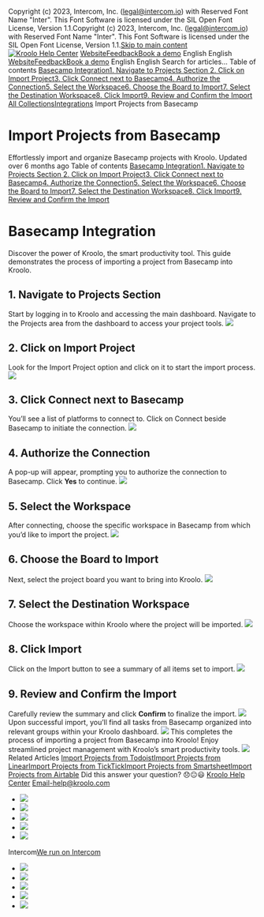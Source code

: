 Copyright (c) 2023, Intercom, Inc. (legal@intercom.io) with Reserved Font Name "Inter". This Font Software is licensed under the SIL Open Font License, Version 1.1.Copyright (c) 2023, Intercom, Inc. (legal@intercom.io) with Reserved Font Name "Inter". This Font Software is licensed under the SIL Open Font License, Version 1.1.[Skip to main content](https://help.kroolo.com/en/articles/10089940-import-projects-from-basecamp#main-content)
[![Kroolo Help Center](https://downloads.intercomcdn.com/i/o/h4qkzypg/611116/ee699fbf23fef0f6d8d4f666d84c/37cdcedd14003d8fdcfdeda0a05c09cb)](https://help.kroolo.com/en/)
[Website](https://kroolo.com/)[Feedback](https://kroolo.featurebase.app/)[Book a demo](https://kroolo.com/book-demo)
English
English
[Website](https://kroolo.com/)[Feedback](https://kroolo.featurebase.app/)[Book a demo](https://kroolo.com/book-demo)
English
English
Search for articles...
Table of contents
[Basecamp Integration](https://help.kroolo.com/en/articles/10089940-import-projects-from-basecamp#h_cf8b54d6f4)[1. Navigate to Projects Section ](https://help.kroolo.com/en/articles/10089940-import-projects-from-basecamp#h_da7ed1a2b6)[2. Click on Import Project](https://help.kroolo.com/en/articles/10089940-import-projects-from-basecamp#h_5a81482d81)[3. Click Connect next to Basecamp](https://help.kroolo.com/en/articles/10089940-import-projects-from-basecamp#h_2336190227)[4. Authorize the Connection](https://help.kroolo.com/en/articles/10089940-import-projects-from-basecamp#h_aa5f0cf03e)[5. Select the Workspace](https://help.kroolo.com/en/articles/10089940-import-projects-from-basecamp#h_baf742df44)[6. Choose the Board to Import](https://help.kroolo.com/en/articles/10089940-import-projects-from-basecamp#h_a33d2a88f8)[7. Select the Destination Workspace](https://help.kroolo.com/en/articles/10089940-import-projects-from-basecamp#h_121f47f141)[8. Click Import](https://help.kroolo.com/en/articles/10089940-import-projects-from-basecamp#h_b1ccd90a4d)[9. Review and Confirm the Import](https://help.kroolo.com/en/articles/10089940-import-projects-from-basecamp#h_285a63b41e)
[All Collections](https://help.kroolo.com/en/)[Integrations](https://help.kroolo.com/en/collections/9118200-integrations)
Import Projects from Basecamp
# Import Projects from Basecamp
Effortlessly import and organize Basecamp projects with Kroolo.
Updated over 6 months ago
Table of contents
[Basecamp Integration](https://help.kroolo.com/en/articles/10089940-import-projects-from-basecamp#h_cf8b54d6f4)[1. Navigate to Projects Section ](https://help.kroolo.com/en/articles/10089940-import-projects-from-basecamp#h_da7ed1a2b6)[2. Click on Import Project](https://help.kroolo.com/en/articles/10089940-import-projects-from-basecamp#h_5a81482d81)[3. Click Connect next to Basecamp](https://help.kroolo.com/en/articles/10089940-import-projects-from-basecamp#h_2336190227)[4. Authorize the Connection](https://help.kroolo.com/en/articles/10089940-import-projects-from-basecamp#h_aa5f0cf03e)[5. Select the Workspace](https://help.kroolo.com/en/articles/10089940-import-projects-from-basecamp#h_baf742df44)[6. Choose the Board to Import](https://help.kroolo.com/en/articles/10089940-import-projects-from-basecamp#h_a33d2a88f8)[7. Select the Destination Workspace](https://help.kroolo.com/en/articles/10089940-import-projects-from-basecamp#h_121f47f141)[8. Click Import](https://help.kroolo.com/en/articles/10089940-import-projects-from-basecamp#h_b1ccd90a4d)[9. Review and Confirm the Import](https://help.kroolo.com/en/articles/10089940-import-projects-from-basecamp#h_285a63b41e)
# Basecamp Integration
Discover the power of Kroolo, the smart productivity tool. This guide demonstrates the process of importing a project from Basecamp into Kroolo.
## 1. Navigate to Projects Section 
Start by logging in to Kroolo and accessing the main dashboard. Navigate to the Projects area from the dashboard to access your project tools. 
[![](https://downloads.intercomcdn.com/i/o/h4qkzypg/1241323576/b8e69dee6833dd65614de1e0718a/729e77ab-4d1b-4b3f-a4ae-562b06bd26f3.png?expires=1747842300&signature=76d75ac6b03e146457c505ec6efaeb171de8063bd7850423b87be7dcc23222fa&req=dSIjF8p8noRYX%2FMW1HO4zY8yA1bDcN%2BMIplmOTU1BDawiy8xA4OBljFBnXWI%0Agec2oojA5o7LoFQF6ys%3D%0A)](https://downloads.intercomcdn.com/i/o/h4qkzypg/1241323576/b8e69dee6833dd65614de1e0718a/729e77ab-4d1b-4b3f-a4ae-562b06bd26f3.png?expires=1747842300&signature=76d75ac6b03e146457c505ec6efaeb171de8063bd7850423b87be7dcc23222fa&req=dSIjF8p8noRYX%2FMW1HO4zY8yA1bDcN%2BMIplmOTU1BDawiy8xA4OBljFBnXWI%0Agec2oojA5o7LoFQF6ys%3D%0A)
## **2.** Click on Import Project
Look for the Import Project option and click on it to start the import process.
[![](https://downloads.intercomcdn.com/i/o/h4qkzypg/1241323575/2a1f9d8d1315042982bd18de105a/40f1dc7c-23e9-4d71-a076-32e6003e33a1.png?expires=1747842300&signature=a070283b937851d3143903b9f69c79f12913265e14697b0951c8c880e2157a35&req=dSIjF8p8noRYXPMW1HO4zV0b7%2FO8HcZWt%2FKs5oBHolN97iTMbvXi9V7y9UiK%0Aap6%2B12TeuCDpkmh5jxg%3D%0A)](https://downloads.intercomcdn.com/i/o/h4qkzypg/1241323575/2a1f9d8d1315042982bd18de105a/40f1dc7c-23e9-4d71-a076-32e6003e33a1.png?expires=1747842300&signature=a070283b937851d3143903b9f69c79f12913265e14697b0951c8c880e2157a35&req=dSIjF8p8noRYXPMW1HO4zV0b7%2FO8HcZWt%2FKs5oBHolN97iTMbvXi9V7y9UiK%0Aap6%2B12TeuCDpkmh5jxg%3D%0A)
## 3. Click Connect next to Basecamp
You’ll see a list of platforms to connect to. Click on Connect beside Basecamp to initiate the connection. 
[![](https://downloads.intercomcdn.com/i/o/h4qkzypg/1241323579/d3b2fee90afa6859d256165127ea/13be0181-1f6d-4ea1-b74d-541b77052d90.png?expires=1747842300&signature=55cd5f6d0bb8466196871041d156011881e3a79e2854163805ff234a05856cb6&req=dSIjF8p8noRYUPMW1HO4zRRstUZ6gIyNDHJ%2B4gA86DS6P6kksGD8StOLLYgG%0ATDETOutMRolZOGwaKqU%3D%0A)](https://downloads.intercomcdn.com/i/o/h4qkzypg/1241323579/d3b2fee90afa6859d256165127ea/13be0181-1f6d-4ea1-b74d-541b77052d90.png?expires=1747842300&signature=55cd5f6d0bb8466196871041d156011881e3a79e2854163805ff234a05856cb6&req=dSIjF8p8noRYUPMW1HO4zRRstUZ6gIyNDHJ%2B4gA86DS6P6kksGD8StOLLYgG%0ATDETOutMRolZOGwaKqU%3D%0A)
## **4.** Authorize the Connection
A pop-up will appear, prompting you to authorize the connection to Basecamp. Click **Yes** to continue. 
[![](https://downloads.intercomcdn.com/i/o/h4qkzypg/1241323578/3e92b5227605ecebb25906e18fb0/e0d00aff-e224-46ae-942b-1545054dab19.png?expires=1747842300&signature=f3525f692f771b0652eebdb3eee09581b61687e4bb4c518bf0f447f92dee12ff&req=dSIjF8p8noRYUfMW1HO4zTf%2BUso%2BwN0BSM74PGYqPvwGIWwfZ%2FIkFZ%2B%2BzMTo%0ARCh8ATaH1cuFczjW0j4%3D%0A)](https://downloads.intercomcdn.com/i/o/h4qkzypg/1241323578/3e92b5227605ecebb25906e18fb0/e0d00aff-e224-46ae-942b-1545054dab19.png?expires=1747842300&signature=f3525f692f771b0652eebdb3eee09581b61687e4bb4c518bf0f447f92dee12ff&req=dSIjF8p8noRYUfMW1HO4zTf%2BUso%2BwN0BSM74PGYqPvwGIWwfZ%2FIkFZ%2B%2BzMTo%0ARCh8ATaH1cuFczjW0j4%3D%0A)
## **5.** Select the Workspace
After connecting, choose the specific workspace in Basecamp from which you’d like to import the project.
[![](https://downloads.intercomcdn.com/i/o/h4qkzypg/1241323585/09b259cbfb015d2ad340012ee3bb/4af486b6-3a7c-44df-be2a-3cd497080168.png?expires=1747842300&signature=501fa3c154ca6f7df654d69a60ba6197bd857d78856a99cfb90d869a2342114c&req=dSIjF8p8noRXXPMW1HO4zfEtLcFXz5KyJ3590VuMwm0HTFqT9YRhWB8fZldK%0A48XryglBuH%2ByhSxUSTI%3D%0A)](https://downloads.intercomcdn.com/i/o/h4qkzypg/1241323585/09b259cbfb015d2ad340012ee3bb/4af486b6-3a7c-44df-be2a-3cd497080168.png?expires=1747842300&signature=501fa3c154ca6f7df654d69a60ba6197bd857d78856a99cfb90d869a2342114c&req=dSIjF8p8noRXXPMW1HO4zfEtLcFXz5KyJ3590VuMwm0HTFqT9YRhWB8fZldK%0A48XryglBuH%2ByhSxUSTI%3D%0A)
## **6.** Choose the Board to Import
Next, select the project board you want to bring into Kroolo. 
[![](https://downloads.intercomcdn.com/i/o/h4qkzypg/1241323580/73383807063d3dbd82bd78a69e58/db300260-56bd-4339-b7b6-1241705cbf32.png?expires=1747842300&signature=197f2654f18abe36935de6fd5f473310bc5f2756fc7b0e227f36c3d9ccc9d9f7&req=dSIjF8p8noRXWfMW1HO4zWYOYEqTvSGImpM76a3y%2Fq%2BxnCibO3d12gSHOqFk%0A2MEiO2dtfqwgZwWPP3U%3D%0A)](https://downloads.intercomcdn.com/i/o/h4qkzypg/1241323580/73383807063d3dbd82bd78a69e58/db300260-56bd-4339-b7b6-1241705cbf32.png?expires=1747842300&signature=197f2654f18abe36935de6fd5f473310bc5f2756fc7b0e227f36c3d9ccc9d9f7&req=dSIjF8p8noRXWfMW1HO4zWYOYEqTvSGImpM76a3y%2Fq%2BxnCibO3d12gSHOqFk%0A2MEiO2dtfqwgZwWPP3U%3D%0A)
## **7.** Select the Destination Workspace
Choose the workspace within Kroolo where the project will be imported. 
[![](https://downloads.intercomcdn.com/i/o/h4qkzypg/1241323584/adb57f4b9524d0dcf8bef198a86d/e0f65a84-7b2f-4276-906a-4fd888c587f1.png?expires=1747842300&signature=4d0d33c654363018d863be0d32dbb4a509836819ca0b4910032d0e7447f5c0a5&req=dSIjF8p8noRXXfMW1HO4zURbY1jaOd9BPk7cqZQEqqICxNO%2FpC9hOEh4XvAZ%0A%2B%2B%2B4cI1mRq95L8qvP6I%3D%0A)](https://downloads.intercomcdn.com/i/o/h4qkzypg/1241323584/adb57f4b9524d0dcf8bef198a86d/e0f65a84-7b2f-4276-906a-4fd888c587f1.png?expires=1747842300&signature=4d0d33c654363018d863be0d32dbb4a509836819ca0b4910032d0e7447f5c0a5&req=dSIjF8p8noRXXfMW1HO4zURbY1jaOd9BPk7cqZQEqqICxNO%2FpC9hOEh4XvAZ%0A%2B%2B%2B4cI1mRq95L8qvP6I%3D%0A)
## **8.** Click Import
Click on the Import button to see a summary of all items set to import. 
[![](https://downloads.intercomcdn.com/i/o/h4qkzypg/1241323583/e069f710db2e127d1b73dac1236e/ea67b113-2206-4742-b257-97dadd2c1ab5.png?expires=1747842300&signature=f4f1f4c4c43b4384f7b11559fa73f7f17ec2c4d0402999191030cf0625c9e682&req=dSIjF8p8noRXWvMW1HO4zWeaPof%2B8HLccaeOmLnnIrOs6sFc632%2FGqzrs7fC%0A9VF4vmWuuIRQIYdwOEQ%3D%0A)](https://downloads.intercomcdn.com/i/o/h4qkzypg/1241323583/e069f710db2e127d1b73dac1236e/ea67b113-2206-4742-b257-97dadd2c1ab5.png?expires=1747842300&signature=f4f1f4c4c43b4384f7b11559fa73f7f17ec2c4d0402999191030cf0625c9e682&req=dSIjF8p8noRXWvMW1HO4zWeaPof%2B8HLccaeOmLnnIrOs6sFc632%2FGqzrs7fC%0A9VF4vmWuuIRQIYdwOEQ%3D%0A)
## **9.** Review and Confirm the Import
Carefully review the summary and click **Confirm** to finalize the import. 
[![](https://downloads.intercomcdn.com/i/o/h4qkzypg/1241323577/3b640d19622b04a9e7d69cdb6068/7e3c1692-9a8c-4e99-84c4-464d9f37f096.png?expires=1747842300&signature=92dc572192b39ed369a2909755b42329117308fbb9bfce954e632844f86be36b&req=dSIjF8p8noRYXvMW1HO4zaD5RG%2BcqL12pIucv5DsK1hJMZ%2FyySZLnuSxsFiZ%0AmJK3MDco59Few1UZNkA%3D%0A)](https://downloads.intercomcdn.com/i/o/h4qkzypg/1241323577/3b640d19622b04a9e7d69cdb6068/7e3c1692-9a8c-4e99-84c4-464d9f37f096.png?expires=1747842300&signature=92dc572192b39ed369a2909755b42329117308fbb9bfce954e632844f86be36b&req=dSIjF8p8noRYXvMW1HO4zaD5RG%2BcqL12pIucv5DsK1hJMZ%2FyySZLnuSxsFiZ%0AmJK3MDco59Few1UZNkA%3D%0A)
Upon successful import, you’ll find all tasks from Basecamp organized into relevant groups within your Kroolo dashboard.
[![](https://downloads.intercomcdn.com/i/o/h4qkzypg/1241323582/7d8b03ed53f5c8ed214967d1b609/7cc3948e-f5e1-4d07-ab0a-3a72edaa5a2a.gif?expires=1747842300&signature=c4e25ee9f9ad69704cd8b2e4e98b4c9ee7ab9fa3a846a2e7d7ffecd2678ad30b&req=dSIjF8p8noRXW%2FMW1HO4zeEP6G13udnJiOr4NTAbXuPg9fgKfInue%2B6INvP1%0A22JXjyOKg4Sj4NwpK%2FM%3D%0A)](https://downloads.intercomcdn.com/i/o/h4qkzypg/1241323582/7d8b03ed53f5c8ed214967d1b609/7cc3948e-f5e1-4d07-ab0a-3a72edaa5a2a.gif?expires=1747842300&signature=c4e25ee9f9ad69704cd8b2e4e98b4c9ee7ab9fa3a846a2e7d7ffecd2678ad30b&req=dSIjF8p8noRXW%2FMW1HO4zeEP6G13udnJiOr4NTAbXuPg9fgKfInue%2B6INvP1%0A22JXjyOKg4Sj4NwpK%2FM%3D%0A)
This completes the process of importing a project from Basecamp into Kroolo!
Enjoy streamlined project management with Kroolo’s smart productivity tools. 
[![](https://downloads.intercomcdn.com/i/o/h4qkzypg/1241666036/4ac0b6af452e765e2da8fc835c9f/cta+2.png?expires=1747842300&signature=9bbda286ba28cff53bf0264c7fd7657f1747954ba50486e7ba9e27e4cb5c34a6&req=dSIjF894m4FcX%2FMW1HO4zTDqnV69fOZKpCNUNsgB5QyUn3OJ%2BG6a324lB697%0AXmBALFCAZadiE9ktoCw%3D%0A)](https://kroolo.com/)
Related Articles
[Import Projects from Todoist](https://help.kroolo.com/en/articles/9387813-import-projects-from-todoist)[Import Projects from Linear](https://help.kroolo.com/en/articles/9393219-import-projects-from-linear)[Import Projects from TickTick](https://help.kroolo.com/en/articles/9393262-import-projects-from-ticktick)[Import Projects from Smartsheet](https://help.kroolo.com/en/articles/10038422-import-projects-from-smartsheet)[Import Projects from Airtable](https://help.kroolo.com/en/articles/10085032-import-projects-from-airtable)
Did this answer your question?
😞😐😃
[Kroolo Help Center](https://help.kroolo.com/en/)
Email-help@kroolo.com
  * [![](https://intercom.help/kroolo/assets/svg/icon:social-facebook/FFFFFF)](https://www.facebook.com/profile.php?id=61553808299270)
  * [![](https://intercom.help/kroolo/assets/svg/icon:social-linkedin/FFFFFF)](https://www.linkedin.com/company/getkroolo)
  * [![](https://intercom.help/kroolo/assets/svg/icon:social-instagram/FFFFFF)](https://www.instagram.com/getkroolo)
  * [![](https://intercom.help/kroolo/assets/svg/icon:social-youtube/FFFFFF)](https://www.youtube.com/@getkroolo/featured)
  * [![](https://intercom.help/kroolo/assets/svg/icon:social-twitter-x/FFFFFF)](https://www.twitter.com/getkroolo)


Intercom[We run on Intercom](https://www.intercom.com/intercom-link?company=Kroolo&solution=customer-support&utm_campaign=intercom-link&utm_content=We+run+on+Intercom&utm_medium=help-center&utm_referrer=https%3A%2F%2Fhelp.kroolo.com%2Fen%2Farticles%2F10089940-import-projects-from-basecamp&utm_source=desktop-web)
  * [![](https://intercom.help/kroolo/assets/svg/icon:social-facebook/FFFFFF)](https://www.facebook.com/profile.php?id=61553808299270)
  * [![](https://intercom.help/kroolo/assets/svg/icon:social-linkedin/FFFFFF)](https://www.linkedin.com/company/getkroolo)
  * [![](https://intercom.help/kroolo/assets/svg/icon:social-instagram/FFFFFF)](https://www.instagram.com/getkroolo)
  * [![](https://intercom.help/kroolo/assets/svg/icon:social-youtube/FFFFFF)](https://www.youtube.com/@getkroolo/featured)
  * [![](https://intercom.help/kroolo/assets/svg/icon:social-twitter-x/FFFFFF)](https://www.twitter.com/getkroolo)


